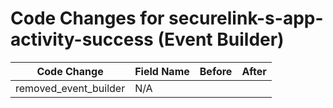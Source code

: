# Code Changes for securelink-s-app-activity-success (Event Builder)

| Code Change | Field Name | Before | After |
|-------------|------------|--------|-------|
| removed_event_builder | N/A |  |  |
